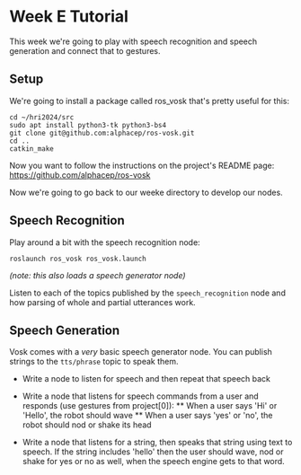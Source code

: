 # Week E Tutorial

This week we're going to play with speech recognition and speech generation and connect that to gestures.

## Setup

We're going to install a package called ros_vosk that's pretty useful for this:

```
cd ~/hri2024/src
sudo apt install python3-tk python3-bs4
git clone git@github.com:alphacep/ros-vosk.git
cd ..
catkin_make
```

Now you want to follow the instructions on the project's README page: https://github.com/alphacep/ros-vosk

Now we're going to go back to our weeke directory to develop our nodes.

## Speech Recognition

Play around a bit with the speech recognition node:

```roslaunch ros_vosk ros_vosk.launch```

*(note: this also loads a speech generator node)*

Listen to each of the topics published by the `speech_recognition` node and how parsing of whole and partial utterances work.

## Speech Generation

Vosk comes with a *very* basic speech generator node. You can publish strings to the `tts/phrase` topic to speak them.

* Write a node to listen for speech and then repeat that speech back
* Write a node that listens for speech commands from a user and responds (use gestures from project[0]):
** When a user says 'Hi' or 'Hello', the robot should wave
** When a user says 'yes' or 'no', the robot should nod or shake its head

* Write a node that listens for a string, then speaks that string using text to speech. If the string includes 'hello' then the user should wave, nod or shake for yes or no as well, when the speech engine gets to that word.